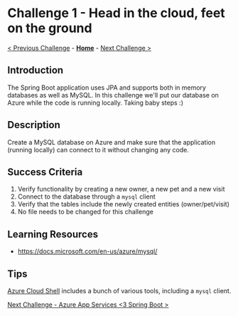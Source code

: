 # Challenge 1 - Head in the cloud, feet on the ground

[< Previous Challenge](./challenge-00.md) - **[Home](../README.md)** - [Next Challenge >](./challenge-01.md)


## Introduction 

The Spring Boot application uses JPA and supports both in memory databases as well as MySQL. In this challenge we'll put our database on Azure while the code is running locally. Taking baby steps :)

## Description

Create a MySQL database on Azure and make sure that the application (running locally) can connect to it without changing any code.

## Success Criteria

1. Verify functionality by creating a new owner, a new pet and a new visit 
1. Connect to the database through a `mysql` client
1. Verify that the tables include the newly created entities (owner/pet/visit) 
1. No file needs to be changed for this challenge

## Learning Resources

- https://docs.microsoft.com/en-us/azure/mysql/

## Tips

[Azure Cloud Shell](https://docs.microsoft.com/en-us/azure/cloud-shell/overview) includes a bunch of various tools, including a `mysql` client.

[Next Challenge - Azure App Services <3 Spring Boot >](./challenge-02.md)